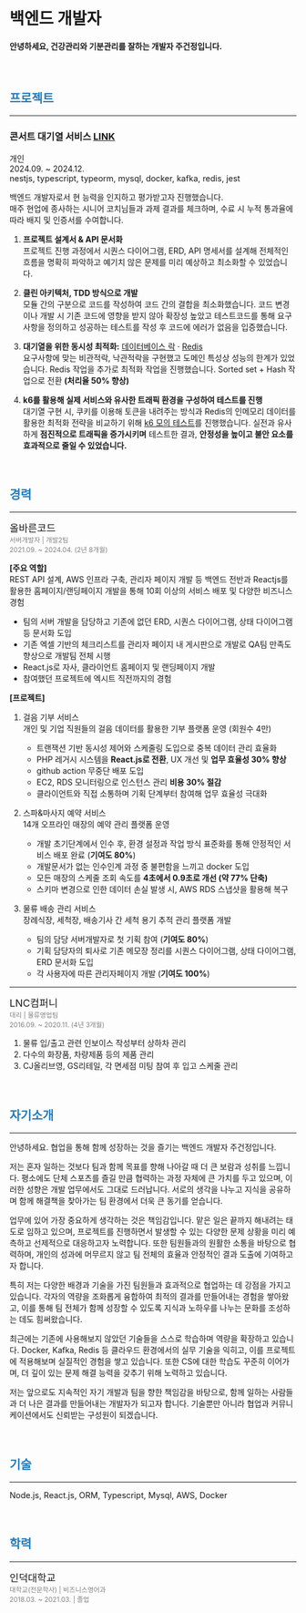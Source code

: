 # 백엔드 개발자

#### 안녕하세요, 건강관리와 기분관리를 잘하는 개발자 주건정입니다.

<br/>

<!-- --- -->

<!-- <br/> -->

<h2 style="color:#267CB9;">프로젝트</h2>

---

### 콘서트 대기열 서비스 [LINK](https://github.com/JuGeonjeong/hhp-concert)

개인  
2024.09. ~ 2024.12.<br/>
<span style="font-size: 0.9rem;">nestjs, typescript, typeorm, mysql, docker, kafka, redis, jest</span><br/>

백엔드 개발자로서 현 능력을 인지하고 평가받고자 진행했습니다.<br/>
매주 현업에 종사하는 시니어 코치님들과 과제 결과를 체크하며, 수료 시 누적 통과율에 따라 배지 및 인증서를 수여합니다.

1. **프로젝트 설계서 & API 문서화**  
   프로젝트 진행 과정에서 시퀀스 다이어그램, ERD, API 명세서를 설계해 전체적인 흐름을 명확히 파악하고 예기치 않은 문제를 미리 예상하고 최소화할 수 있었습니다.

2. **클린 아키텍처, TDD 방식으로 개발**  
   모듈 간의 구분으로 코드를 작성하여 코드 간의 결합을 최소화했습니다. 코드 변경이나 개발 시 기존 코드에 영향을 받지 않아 확장성 높았고 테스트코드를 통해 요구사항을 정의하고 성공하는 테스트를 작성 후 코드에 에러가 없음을 입증했습니다.

3. **대기열을 위한 동시성 최적화:** [데이터베이스 락](https://github.com/JuGeonjeong/hhp-concert/blob/main/doc/report/lock.report.md) · [Redis](https://github.com/JuGeonjeong/hhp-concert/blob/main/doc/report/redis.report.md) <br/>
   요구사항에 맞는 비관적락, 낙관적락을 구현했고 도메인 특성상 성능의 한계가 있었습니다. Redis 작업을 추가로 최적화 작업을 진행했습니다. Sorted set + Hash 작업으로 전환 **(처리율 50% 향상)**

4. **k6를 활용해 실제 서비스와 유사한 트래픽 환경을 구성하여 테스트를 진행**  
   대기열 구현 시, 쿠키를 이용해 토큰을 내려주는 방식과 Redis의 인메모리 데이터를 활용한 최적화 전략을 비교하기 위해 [k6 모의 테스트](https://github.com/JuGeonjeong/hhp-concert/blob/main/doc/report/k6.test.md)를 진행했습니다. 실전과 유사하게 **점진적으로 트래픽을 증가시키며** 테스트한 결과, **안정성을 높이고 불안 요소를 효과적으로 줄일 수 있었습니다.**

<br/>

<h2 style="color:#267CB9;">경력</h2>

---

<span style="font-size: 1.1rem;">올바른코드</span><br/>
<sub><span style="color:gray;">서버개발자 | 개발2팀</span></sub><br/>
<sub><span style="color:gray;">2021.09. ~ 2024.04. (2년 8개월)</span></sub>

**[주요 역할]**<br/>
REST API 설계, AWS 인프라 구축, 관리자 페이지 개발 등 백엔드 전반과 Reactjs를 활용한 홈페이지/랜딩페이지 개발을 통해 10회 이상의 서비스 배포 및 다양한 비즈니스 경험

- 팀의 서버 개발을 담당하고 기존에 없던 ERD, 시퀀스 다이어그램, 상태 다이어그램 등 문서화 도입
- 기존 엑셀 기반의 체크리스트를 관리자 페이지 내 게시판으로 개발로 QA팀 만족도 향상으로 개발팀 전체 시행
- React.js로 자사, 클라이언트 홈페이지 및 랜딩페이지 개발
- 참여했던 프로젝트에 엑시트 직전까지의 경험

**[프로젝트]**

1. 걸음 기부 서비스<br/>
   개인 및 기업 직원들의 걸음 데이터를 활용한 기부 플랫폼 운영 (회원수 4만)
   - 트랜잭션 기반 동시성 제어와 스케줄링 도입으로 중복 데이터 관리 효율화
   - PHP 레거시 시스템을 **React.js로 전환**, UX 개선 및 **업무 효율성 30% 향상**
   - github action 무중단 배포 도입
   - EC2, RDS 모니터링으로 인스턴스 관리 **비용 30% 절감**
   - 클라이언트와 직접 소통하며 기획 단계부터 참여해 업무 효율성 극대화
2. 스파&마사지 예약 서비스<br/>
   14개 오프라인 매장의 예약 관리 플랫폼 운영

   - 개발 초기단계에서 인수 후, 환경 설정과 작업 방식 표준화를 통해 안정적인 서비스 배포 완료 (**기여도 80%**)
   - 개발문서가 없는 인수인계 과정 중 불편함을 느끼고 docker 도입
   - 모든 매장의 스케줄 조회 속도를 **4초에서 0.9초로 개선 (약 77% 단축)**
   - 스키마 변경으로 인한 데이터 손실 발생 시, AWS RDS 스냅샷을 활용해 복구

3. 물류 배송 관리 서비스<br/>
   장례식장, 세척장, 배송기사 간 세척 용기 추적 관리 플랫폼 개발
   - 팀의 담당 서버개발자로 첫 기획 참여 (**기여도 80%**)
   - 기획 담당자의 퇴사로 기존 메모장 정리를 시퀀스 다이어그램, 상태 다이어그램, ERD 문서화 도입
   - 각 사용자에 따른 관리자페이지 개발 (**기여도 100%**)

---

<span style="font-size: 1.1rem;">LNC컴퍼니</span><br/>
<sub><span style="color:gray;">대리 | 물류영업팀</span></sub><br/>
<sub><span style="color:gray;">2016.09. ~ 2020.11. (4년 3개월)</span></sub>

1. 물류 입/출고 관련 인보이스 작성부터 상하차 관리
2. 다수의 화장품, 차량제품 등의 제품 관리
3. CJ올리브영, GS리테일, 각 면세점 미팅 참여 후 입고 스케줄 관리

<br/>

<h2 style="color:#267CB9;">자기소개</h2>

---

안녕하세요. 협업을 통해 함께 성장하는 것을 즐기는 백엔드 개발자 주건정입니다.

저는 혼자 일하는 것보다 팀과 함께 목표를 향해 나아갈 때 더 큰 보람과 성취를 느낍니다. 평소에도 단체 스포츠를 즐길 만큼 협력하는 과정 자체에 큰 가치를 두고 있으며, 이러한 성향은 개발 업무에서도 그대로 드러납니다. 서로의 생각을 나누고 지식을 공유하며 함께 해결책을 찾아가는 팀 환경에서 더욱 큰 동기를 얻습니다.

업무에 있어 가장 중요하게 생각하는 것은 책임감입니다. 맡은 일은 끝까지 해내려는 태도로 임하고 있으며, 프로젝트를 진행하면서 발생할 수 있는 다양한 문제 상황을 미리 예측하고 선제적으로 대응하고자 노력합니다. 또한 팀원들과의 원활한 소통을 바탕으로 협력하며, 개인의 성과에 머무르지 않고 팀 전체의 효율과 안정적인 결과 도출에 기여하고자 합니다.

특히 저는 다양한 배경과 기술을 가진 팀원들과 효과적으로 협업하는 데 강점을 가지고 있습니다. 각자의 역량을 조화롭게 융합하여 최적의 결과를 만들어내는 경험을 쌓아왔고, 이를 통해 팀 전체가 함께 성장할 수 있도록 지식과 노하우를 나누는 문화를 조성하는 데도 힘써왔습니다.

최근에는 기존에 사용해보지 않았던 기술들을 스스로 학습하며 역량을 확장하고 있습니다. Docker, Kafka, Redis 등 클라우드 환경에서의 실무 기술을 익히고, 이를 프로젝트에 적용해보며 실질적인 경험을 쌓고 있습니다. 또한 CS에 대한 학습도 꾸준히 이어가며, 더 깊이 있는 문제 해결 능력을 갖추기 위해 노력하고 있습니다.

저는 앞으로도 지속적인 자기 개발과 팀을 향한 책임감을 바탕으로, 함께 일하는 사람들과 더 나은 결과를 만들어내는 개발자가 되고자 합니다. 기술뿐만 아니라 협업과 커뮤니케이션에서도 신뢰받는 구성원이 되겠습니다.

<br/>

<h2 style="color:#267CB9;">기술</h2>

---

<span style="font-size: 0.9rem;">Node.js, React.js, ORM, Typescript, Mysql, AWS, Docker</span><br/>

<br/>

<h2 style="color:#267CB9;">학력</h2>

---

<span style="font-size: 1.1rem;">인덕대학교</span><br/>
<sub><span style="color:gray;">대학교(전문학사) | 비즈니스영어과</span></sub>  
<sub><span style="color:gray;">2018.03. ~ 2021.03. | 졸업</span></sub>
